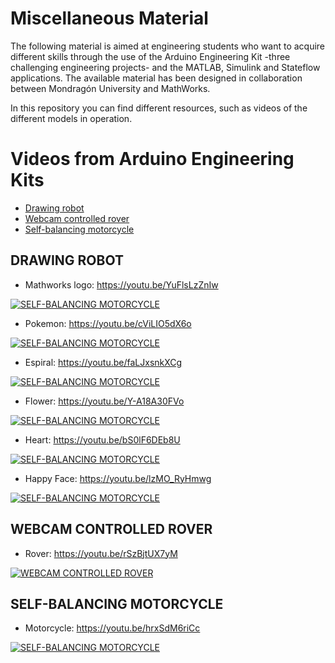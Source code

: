 # Miscellaneous Material

The following material is aimed at engineering students who want to acquire
different skills through the use of the Arduino Engineering Kit -three
challenging engineering projects- and the MATLAB, Simulink and Stateflow
applications. The available material has been designed in collaboration between
Mondragón University and MathWorks.

In this repository you can find different resources, such as videos of the 
different models in operation.


# Videos from Arduino Engineering Kits
  - [Drawing robot](#drawing-robot)
  - [Webcam controlled rover](#webcam-controlled-rover)
  - [Self-balancing motorcycle](#self-balancing-motorcycle)

## **DRAWING ROBOT**
- Mathworks logo: https://youtu.be/YuFlsLzZnIw

[![SELF-BALANCING MOTORCYCLE](https://github.com/MU-MATHWORKS/MiscellaneousMaterial/blob/main/mathworks.JPG)](https://youtu.be/YuFlsLzZnIw)
- Pokemon: https://youtu.be/cViLIO5dX6o

[![SELF-BALANCING MOTORCYCLE](https://github.com/MU-MATHWORKS/MiscellaneousMaterial/blob/main/pokemon.JPG)](https://youtu.be/cViLIO5dX6o)
- Espiral: https://youtu.be/faLJxsnkXCg

[![SELF-BALANCING MOTORCYCLE](https://github.com/MU-MATHWORKS/MiscellaneousMaterial/blob/main/espiral.JPG)](https://youtu.be/faLJxsnkXCg)
- Flower: https://youtu.be/Y-A18A30FVo

[![SELF-BALANCING MOTORCYCLE](https://github.com/MU-MATHWORKS/MiscellaneousMaterial/blob/main/flower.JPG)](https://youtu.be/Y-A18A30FVo)
- Heart: https://youtu.be/bS0lF6DEb8U

[![SELF-BALANCING MOTORCYCLE](https://github.com/MU-MATHWORKS/MiscellaneousMaterial/blob/main/heart.JPG)](https://youtu.be/bS0lF6DEb8U)
- Happy Face: https://youtu.be/lzMO_RyHmwg

[![SELF-BALANCING MOTORCYCLE](https://github.com/MU-MATHWORKS/MiscellaneousMaterial/blob/main/happyFace.JPG)](https://youtu.be/lzMO_RyHmwg)

## **WEBCAM CONTROLLED ROVER**
- Rover: https://youtu.be/rSzBjtUX7yM

[![WEBCAM CONTROLLED ROVER](https://github.com/MU-MATHWORKS/MiscellaneousMaterial/blob/main/rover.JPG)](https://youtu.be/rSzBjtUX7yM)

## **SELF-BALANCING MOTORCYCLE**
- Motorcycle: https://youtu.be/hrxSdM6riCc

[![SELF-BALANCING MOTORCYCLE](https://github.com/MU-MATHWORKS/MiscellaneousMaterial/blob/main/motorcycle.JPG)](https://youtu.be/hrxSdM6riCc)


